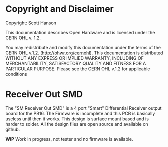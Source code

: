 # Copyright and Disclaimer
Copyright: Scott Hanson

This documentation describes Open Hardware and is licensed under the CERN OHL v. 1.2.

You may redistribute and modify this documentation under the terms of the CERN OHL v.1.2. (http://ohwr.org/cernohl). This documentation is distributed WITHOUT ANY EXPRESS OR IMPLIED WARRANTY, INCLUDING OF MERCHANTABILITY, SATISFACTORY QUALITY AND FITNESS FOR A PARTICULAR PURPOSE. Please see the CERN OHL v.1.2 for applicable conditions

# Receiver Out SMD

The "SM Receiver Out SMD" is a 4 port "Smart" Differential Receiver output board for the PB16. The Firmware is incomplete and this PCB is basically useless until then it works. This design is surface mount based and is harder to solder. All the design files are open source and available on github.

**WIP** Work in progress, not tester and no firmware is available.

<!---To order PCBs upload the gerber.zip file to jlcpcb.com. Enable the SMD service, 'Receiver_Out_SMD.csv' is the SMD BOM and 'Receiver_Out-all-pos.csv' is the SMD CPL position file.

## [Part BOM](https://github.com/computergeek1507/PB_16/raw/master/Receiver_Out_SMD/Receiver_Out_BOM.ods)

![Image of Receiver Out](https://github.com/computergeek1507/PB_16/raw/master/Receiver_Out_SMD/Receiver_Out.png)--->


